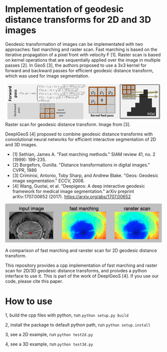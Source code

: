 # Implementation of geodesic distance transforms for 2D and 3D images
Geodesic transformation of images can be implementated with two approaches: fast marching and raster scan. Fast marching is based on the iterative propagation of a pixel front with velocity F [1]. Raster scan is based on kernel operations that are sequentially applied over the image in multiple passes [2]. In GeoS [3], the authors proposed to use a 3x3 kernel for forward and backward passes for efficient geodesic distance transform, which was used for image segmentation.

![ranster scan](./data/ranster_scan.png)
Raster scan for geodesic distance transform. Image from [3].

DeepIGeoS [4] proposed to combine geodesic distance transforms with convolutional neural networks for efficient interactive segmentation of 2D and 3D images. 

* [1] Sethian, James A. "Fast marching methods." SIAM review 41, no. 2 (1999): 199-235.
* [2] Borgefors, Gunilla. "Distance transformations in digital images." CVPR, 1986
* [3] Criminisi, Antonio, Toby Sharp, and Andrew Blake. "Geos: Geodesic image segmentation." ECCV, 2008.
* [4] Wang, Guotai, et al. "Deepigeos: A deep interactive geodesic framework for medical image segmentation." arXiv preprint arXiv:1707.00652 (2017). https://arxiv.org/abs/1707.00652

![2D example](./data/2d_example.png)

A comparison of fast marching and ranster scan for 2D geodesic distance transform.

This repository provides a cpp implementation of fast marching and raster scan for 2D/3D geodesic distance transforms, and proivdes a python interface to use it. This is part of the work of DeepIGeoS [4]. If you use our code, please cite this paper. 

# How to use
1, build the cpp files with python, run `python setup.py build`

2, install the package to default python path, run `python setup.install`

3, see a 2D example, run `python test2d.py`

4, see a 3D example, run `python test3d.py`

